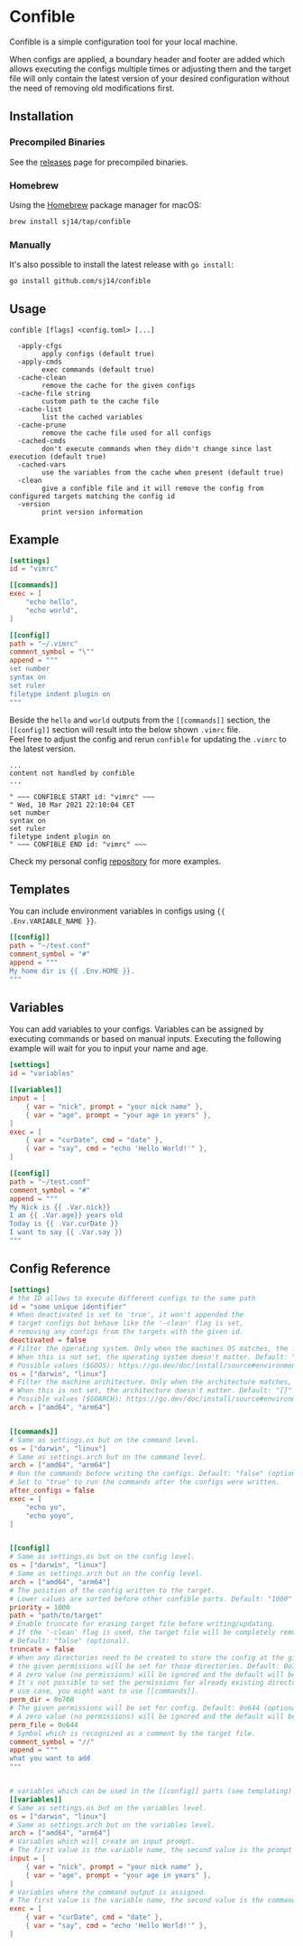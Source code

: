# Confible

Confible is a simple configuration tool for your local machine.

When configs are applied, a boundary header and footer are added which allows executing the configs multiple times or adjusting them and the target file will only contain the latest version of your desired configuration without the need of removing old modifications first.

## Installation

### Precompiled Binaries

See the [releases](https://github.com/sj14/confible/releases) page for precompiled binaries.

### Homebrew

Using the [Homebrew](https://brew.sh/) package manager for macOS:

```bash
brew install sj14/tap/confible
```

### Manually

It's also possible to install the latest release with `go install`:

```bash
go install github.com/sj14/confible
```

## Usage

```console
confible [flags] <config.toml> [...]
```

```text
  -apply-cfgs
        apply configs (default true)
  -apply-cmds
        exec commands (default true)
  -cache-clean
        remove the cache for the given configs
  -cache-file string
        custom path to the cache file
  -cache-list
        list the cached variables
  -cache-prune
        remove the cache file used for all configs
  -cached-cmds
        don't execute commands when they didn't change since last execution (default true)
  -cached-vars
        use the variables from the cache when present (default true)
  -clean
        give a confible file and it will remove the config from configured targets matching the config id
  -version
        print version information
```

## Example

```toml
[settings]
id = "vimrc"

[[commands]]
exec = [
    "echo hello", 
    "echo world",
]

[[config]]
path = "~/.vimrc"
comment_symbol = "\""
append = """
set number
syntax on
set ruler
filetype indent plugin on
"""
```

Beside the `hello` and `world` outputs from the `[[commands]]` section, the `[[config]]` section will result into the below shown `.vimrc` file.  
Feel free to adjust the config and rerun `confible` for updating the `.vimrc` to the latest version.

```vim
...
content not handled by confible
...

" ~~~ CONFIBLE START id: "vimrc" ~~~
" Wed, 10 Mar 2021 22:10:04 CET
set number
syntax on
set ruler
filetype indent plugin on
" ~~~ CONFIBLE END id: "vimrc" ~~~
```

Check my personal config [repository](https://github.com/sj14/dotfiles) for more examples.

## Templates

You can include environment variables in configs using `{{ .Env.VARIABLE_NAME }}`.

```toml
[[config]]
path = "~/test.conf"
comment_symbol = "#"
append = """
My home dir is {{ .Env.HOME }}.
"""
```

## Variables

You can add variables to your configs.
Variables can be assigned by executing commands or based on manual inputs.
Executing the following example will wait for you to input your name and age.

```toml
[settings]
id = "variables"

[[variables]]
input = [
    { var = "nick", prompt = "your nick name" },
    { var = "age", prompt = "your age in years" },
]
exec = [
    { var = "curDate", cmd = "date" },
    { var = "say", cmd = "echo 'Hello World!'" },
]

[[config]]
path = "~/test.conf"
comment_symbol = "#"
append = """
My Nick is {{ .Var.nick}}
I am {{ .Var.age}} years old
Today is {{ .Var.curDate }}
I want to say {{ .Var.say }}
"""
```


## Config Reference

```toml
[settings]
# the ID allows to execute different configs to the same path
id = "some unique identifier"
# When deactivated is set to 'true', it won't appended the
# target configs but behave like the '-clean' flag is set,
# removing any configs from the targets with the given id.
deactivated = false
# Filter the operating system. Only when the machines OS matches, the file gets processed.
# When this is not set, the operating system doesn't matter. Default: "[]" (optional)
# Possible values ($GOOS): https://go.dev/doc/install/source#environment
os = ["darwin", "linux"]
# Filter the machine architecture. Only when the architecture matches, the file gets processed.
# When this is not set, the architecture doesn't matter. Default: "[]" (optional)
# Possible values ($GOARCH): https://go.dev/doc/install/source#environment
arch = ["amd64", "arm64"]


[[commands]]
# Same as settings.os but on the command level.
os = ["darwin", "linux"]
# Same as settings.arch but on the command level.
arch = ["amd64", "arm64"]
# Run the commands before writing the configs. Default: "false" (optional).
# Set to "true" to run the commands after the configs were written. 
after_configs = false 
exec = [
    "echo yo", 
    "echo yoyo",
]


[[config]]
# Same as settings.os but on the config level.
os = ["darwin", "linux"]
# Same as settings.arch but on the config level.
arch = ["amd64", "arm64"]
# The position of the config written to the target.
# Lower values are sorted before other confible parts. Default: "1000" (optional)
priority = 1000
path = "path/to/target"
# Enable truncate for erasing target file before writing/updating. 
# If the '-clean' flag is used, the target file will be completely removed.
# Default: "false" (optional).
truncate = false
# When any directories need to be created to store the config at the given path,
# the given permissions will be set for those directories. Default: 0o700 (optional).
# A zero value (no permissions) will be ignored and the default will be used instead.
# It's not possible to set the permissions for already existing directories. For this
# use case, you might want to use [[commands]].
perm_dir = 0o700
# The given permissions will be set for config. Default: 0o644 (optional).
# A zero value (no permissions) will be ignored and the default will be used instead.
perm_file = 0o644
# Symbol which is recognized as a comment by the target file.
comment_symbol = "//" 
append = """
what you want to add
"""


# variables which can be used in the [[config]] parts (see templating)
[[variables]]
# Same as settings.os but on the variables level.
os = ["darwin", "linux"]
# Same as settings.arch but on the variables level.
arch = ["amd64", "arm64"]
# Variables which will create an input prompt.
# The first value is the variable name, the second value is the prompt message.
input = [ 
    { var = "nick", prompt = "your nick name" },
    { var = "age", prompt = "your age in years" },
]
# Variables where the command output is assigned.
# The first value is the variable name, the second value is the command to execute.
exec = [
    { var = "curDate", cmd = "date" },
    { var = "say", cmd = "echo 'Hello World!'" },
]
```
